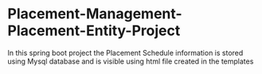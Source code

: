 # Placement-Management-Placement-Entity-Project
In this spring boot project the Placement Schedule information is stored using Mysql database and is visible using html file created in the templates
